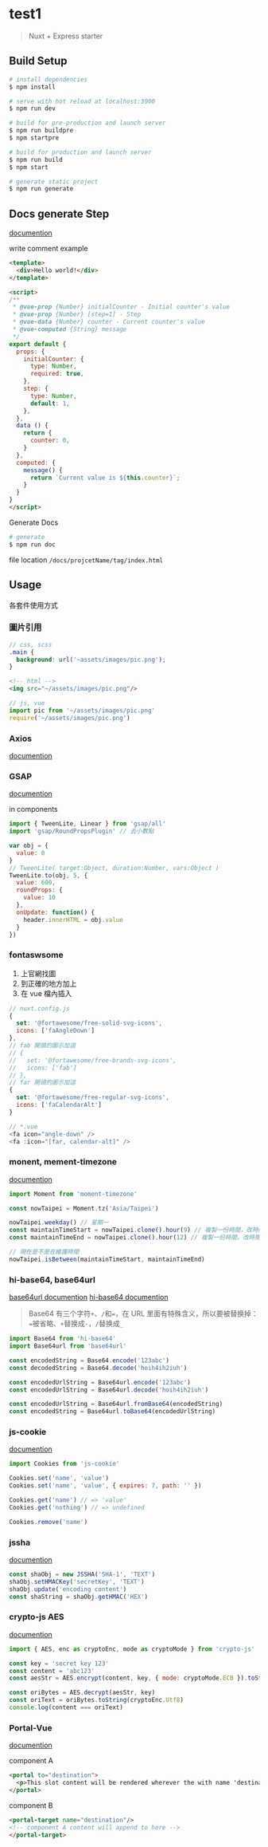 # test1

> Nuxt + Express starter

## Build Setup

```bash
# install dependencies
$ npm install

# serve with hot reload at localhost:3000
$ npm run dev

# build for pre-production and launch server
$ npm run buildpre
$ npm startpre

# build for production and launch server
$ npm run build
$ npm start

# generate static project
$ npm run generate
```

## Docs generate Step

[documention](https://github.com/Kocal/jsdoc-vuejs#readme)

write comment example

```html
<template>
  <div>Hello world!</div>
</template>

<script>
/**
 * @vue-prop {Number} initialCounter - Initial counter's value
 * @vue-prop {Number} [step=1] - Step
 * @vue-data {Number} counter - Current counter's value
 * @vue-computed {String} message
 */
export default {
  props: {
    initialCounter: {
      type: Number,
      required: true,
    },
    step: {
      type: Number,
      default: 1,
    },
  },
  data () {
    return {
      counter: 0,
    }
  },
  computed: {
    message() {
      return `Current value is ${this.counter}`;
    }
  }
}
</script>
```

Generate Docs

```bash
# generate
$ npm run doc
```

file location `/docs/projcetName/tag/index.html`

## Usage

各套件使用方式

### 圖片引用

```scss
// css, scss
.main {
  background: url('~assets/images/pic.png');
}
```

```html
<!-- html -->
<img src="~/assets/images/pic.png"/>
```

```js
// js, vue
import pic from '~/assets/images/pic.png'
require('~/assets/images/pic.png')
```

### Axios

[documention](https://axios.nuxtjs.org/usage)

### GSAP

[documention](https://greensock.com/docs/NPMUsage)

in components

```js
import { TweenLite, Linear } from 'gsap/all'
import 'gsap/RoundPropsPlugin' // 去小數點

var obj = {
  value: 0
}
// TweenLite( target:Object, duration:Number, vars:Object )
TweenLite.to(obj, 5, {
  value: 600,
  roundProps: {
    value: 10
  },
  onUpdate: function() {
    header.innerHTML = obj.value
  }
})
```

### fontaswsome

1. 上官網找圖
2. 到正確的地方加上
3. 在 vue 檔內插入

```js
// nuxt.config.js
{
  set: '@fortawesome/free-solid-svg-icons',
  icons: ['faAngleDown']
},
// fab 開頭的圖示加這
// {
//   set: '@fortawesome/free-brands-svg-icons',
//   icons: ['fab']
// },
// far 開頭的圖示加這
{
  set: '@fortawesome/free-regular-svg-icons',
  icons: ['faCalendarAlt']
}
```

```js
// *.vue
<fa icon="angle-down" />
<fa :icon="[far, calendar-alt]" />
```

### monent, mement-timezone

[documention](https://momentjs.com/)

```js
import Moment from 'moment-timezone'

const nowTaipei = Moment.tz('Asia/Taipei')

nowTaipei.weekday() // 星期一
const maintainTimeStart = nowTaipei.clone().hour(9) // 複製一份時間，改時間9點
const maintainTimeEnd = nowTaipei.clone().hour(12) // 複製一份時間，改時間12點

// 現在是不是在維護時間
nowTaipei.isBetween(maintainTimeStart, maintainTimeEnd)
```

### hi-base64, base64url

[base64url documention](https://github.com/brianloveswords/base64url#readme)
[hi-base64 documention](https://github.com/emn178/hi-base64)

> Base64 有三个字符`+`、`/`和`=`，在 URL 里面有特殊含义，所以要被替换掉：`=`被省略、`+`替换成`-`，`/`替换成`_`

```js
import Base64 from 'hi-base64'
import Base64url from 'base64url'

const encodedString = Base64.encode('123abc')
const decodedString = Base64.decode('hoih4ih2iuh')

const encodedUrlString = Base64url.encode('123abc')
const encodedUrlString = Base64url.decode('hoih4ih2iuh')

const encodedUrlString = Base64url.fromBase64(encodedString)
const encodedString = Base64url.toBase64(encodedUrlString)
```

### js-cookie

[documention](https://github.com/js-cookie/js-cookie#readme)

```js
import Cookies from 'js-cookie'

Cookies.set('name', 'value')
Cookies.set('name', 'value', { expires: 7, path: '' })

Cookies.get('name') // => 'value'
Cookies.get('nothing') // => undefined

Cookies.remove('name')
```

### jssha

[documention](https://github.com/Caligatio/jsSHA)

```js
const shaObj = new JSSHA('SHA-1', 'TEXT')
shaObj.setHMACKey('secretKey', 'TEXT')
shaObj.update('encoding content')
const shaString = shaObj.getHMAC('HEX')
```

### crypto-js AES

[documention](https://github.com/brix/crypto-js)

```js
import { AES, enc as cryptoEnc, mode as cryptoMode } from 'crypto-js'

const key = 'secret key 123'
const content = 'abc123'
const aesStr = AES.encrypt(content, key, { mode: cryptoMode.ECB }).toString()

const oriBytes = AES.decrypt(aesStr, key)
const oriText = oriBytes.toString(cryptoEnc.Utf8)
console.log(content === oriText)
```

### Portal-Vue

[documention](https://github.com/LinusBorg/portal-vue/blob/develop/docs/guide.md)

component A

```html
<portal to="destination">
  <p>This slot content will be rendered wherever the with name 'destination' is located.</p>
</portal>
```

component B

```html
<portal-target name="destination"/>
<!-- component A content will append to here -->
</portal-target>
```
